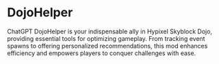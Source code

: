 # DojoHelper
 ChatGPT DojoHelper is your indispensable ally in Hypixel Skyblock Dojo, providing essential tools for optimizing gameplay. From tracking event spawns to offering personalized recommendations, this mod enhances efficiency and empowers players to conquer challenges with ease.
